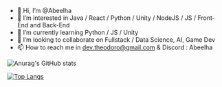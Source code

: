 - 👋 Hi, I’m @Abeelha
- 👀 I’m interested in Java / React / Python / Unity / NodeJS / JS / Front-End and Back-End
- 🌱 I’m currently learning Python / JS / Unity
- 💞️ I’m looking to collaborate on Fullstack / Data Science, AI, Game Dev
- 📫 How to reach me in dev.theodoro@gmail.com  &  Discord : Abeelha

<!---
Abeelha/Abeelha is a ✨ special ✨ repository because its `README.md` (this file) appears on your GitHub profile.
You can click the Preview link to take a look at your changes.
--->
![Anurag's GitHub stats](https://github-readme-stats.vercel.app/api?username=Abeelha&show_icons=true&theme=vision-friendly-dark)

[![Top Langs](https://github-readme-stats.vercel.app/api/top-langs/?username=Abeelha&theme=vision-friendly-dark)](https://github.com/anuraghazra/github-readme-stats)



